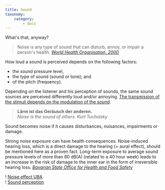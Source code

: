 ```yaml
---
title: Sound
taxonomy:
    category:
        - docs
---
```

What's that, anyway? 

> Noise is any type of sound that can disturb, annoy, or impair a person's health. <cite>[World Health Organisation, 2000](http://www.euro.who.int/__data/assets/pdf_file/0017/43316/E92845.pdf)</cite>


How loud a sound is perceived depends on the following factors:

* the sound pressure level,
* the type of sound (sound or tone); and
* of the pitch (frequency).

Depending on the listener and his perception of sounds, the same sound sources are perceived differently loud and/or annoying. [The transmission of the stimuli depends on the modulation of the sound](https://commons.wikimedia.org/wiki/File:Loudness_perception.webm).

> **Lärm ist das Geräusch der anderen.** <br> *Noise is the sound of others.* <cite>Kurt Tucholsky</cite>

Sound becomes noise if it causes disturbances, nuisances, impairments or damage.

Strong noise exposure can have health consequences. Noise-induced hearing loss, which is a direct damage to the hearing (= aural effect), should be mentioned here as a proven fact. Long-term exposure to average sound pressure levels of more than 80 dB(A) (related to a 40 hour week) leads to an increase in the risk of damage to the inner ear in the form of irreversible hearing loss. <cite>[Bavarian State Office for Health and Food Safety](https://www.lgl.bayern.de/gesundheit/arbeitsplatz_umwelt/physikalische_umweltfaktoren/laerm_grundlagen.htm)</cite>


! [Noise effect UBA](https://www.umweltbundesamt.de/themen/verkehr-laerm/laermwirkungen#textpart-1) <br>
! [Sound perception](https://physikunterricht-online.de/jahrgang-7/schallwahrnehmung-und-schallmessung/)